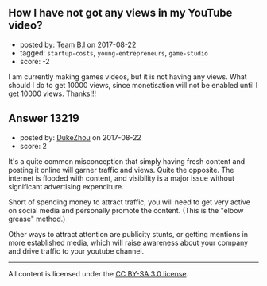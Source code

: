 ## How I have not got any views in my YouTube video?

- posted by: [Team B.I](https://stackexchange.com/users/7137514/team-b-i) on 2017-08-22
- tagged: `startup-costs`, `young-entrepreneurs`, `game-studio`
- score: -2

I am currently making games videos, but it is not having any views. What should I do to get 10000 views, since monetisation will not be enabled until I get 10000 views.
Thanks!!!


## Answer 13219

- posted by: [DukeZhou](https://stackexchange.com/users/4146639/dukezhou) on 2017-08-22
- score: 2

It's a quite common misconception that simply having fresh content and posting it online will garner traffic and views.  Quite the opposite.  The internet is flooded with content, and visibility is a major issue without significant advertising expenditure.  

Short of spending money to attract traffic, you will need to get very active on social media and personally promote the content.  (This is the "elbow grease" method.)

Other ways to attract attention are publicity stunts, or getting mentions in more established media, which will raise awareness about your company and drive traffic to your youtube channel.  





---

All content is licensed under the [CC BY-SA 3.0 license](https://creativecommons.org/licenses/by-sa/3.0/).
